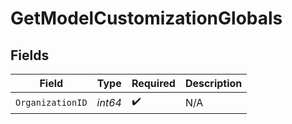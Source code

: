 # GetModelCustomizationGlobals


## Fields

| Field              | Type               | Required           | Description        |
| ------------------ | ------------------ | ------------------ | ------------------ |
| `OrganizationID`   | *int64*            | :heavy_check_mark: | N/A                |